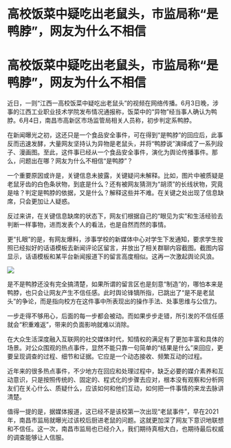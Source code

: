 # 高校饭菜中疑吃出老鼠头，市监局称“是鸭脖”，网友为什么不相信

# 高校饭菜中疑吃出老鼠头，市监局称“是鸭脖”，网友为什么不相信

近日，一则“江西一高校饭菜中疑吃出老鼠头”的视频在网络传播。6月3日晚，涉事的江西工业职业技术学院发布情况通报称，饭菜中的“异物”经当事人确认为鸭脖。6月4日，南昌市高新区市场监管局相关人员称，初步判定系鸭脖。

在新闻曝光之初，这还只是一个食品安全事件，可在得到“是鸭脖”的回应后，此事反而迅速发酵，大量网友坚持认为异物是老鼠头，并将“鸭脖说”演绎成了一系列段子、漫画图。至此，这件事已经从一个食品安全事件，演化为舆论传播事件。那么，问题出在哪？网友为什么不相信“是鸭脖”？

一个重要原因或许是，关键信息未披露，关键疑问未解释。比如，图片中被质疑是老鼠牙齿的白色条状物，到底是什么？还有被网友猜测为“胡须”的长线状物，究竟是啥？判定是鸭脖的依据，又是什么？解释这些并不难。在关键之处出现了信息缺席，只会更加让人疑惑。

反过来讲，在关键信息缺席的状态下，网友们根据自己的“眼见为实”和生活经验去判断一样事物，进而发表个人的看法，也是自然而然的事情。

更“扎眼”的是，有网友爆料，涉事学校的新媒体中心对学生下发通知，要求学生按照已经拟好的话语模板去新闻评论区留言，并放出了相关群聊内容截图。截图内容显示，话语模板和某平台新闻报道下的留言高度相似。这再一次激起舆论风浪。

![](https://inews.gtimg.com/om_bt/Oz3nFv8V9oTmLny2Byf45i6K0vQahkrvPb4KJfb8c6jXAAA/1000)

是不是鸭脖还没有完全搞清楚，如果所谓的留言区也是刻意“制造”的，哪怕本来是鸭脖，也只会让网友产生不信任感。此时舆论锋镝所指，已跳出了“是不是老鼠头”的争论，而是指向校方在这件事中所表现出的操作手法、处事思维与公信力。

一步走得不够用心，后面的每一步都会被动。而如果步步走错，所引发的不信任感就会“积重难返”，带来的负面影响就难以消除。

在大众生活深度融入互联网的社交媒体时代，知情权的满足有了更加丰富和具体的场景。对公众围观的热点事件，显然不能只靠一句简单的“结果是什么”来回应，更要呈现调查的过程、细节和证据。它应是一个动态接收、频繁互动的过程。

近年来的很多热点事件，不少地方在回应和处理过程中，缺乏必要的媒介素养和互动意识，只是按照传统的、固定的、程式化的步骤去应对，根本没有观察和分析网友们在关心什么、质疑什么，应该如何和他们互动，如何把一件事情的来龙去脉讲清楚。

值得一提的是，据媒体报道，这已经不是该校第一次出现“老鼠事件”，早在2021年，南昌市监局就曝光过该校后厨进老鼠的问题。这就更加深了网友下意识地联想和不信任。这一次，南昌市监局也已经介入，我们期待真相大白，也期待最后权威的调查能够让人信服。

